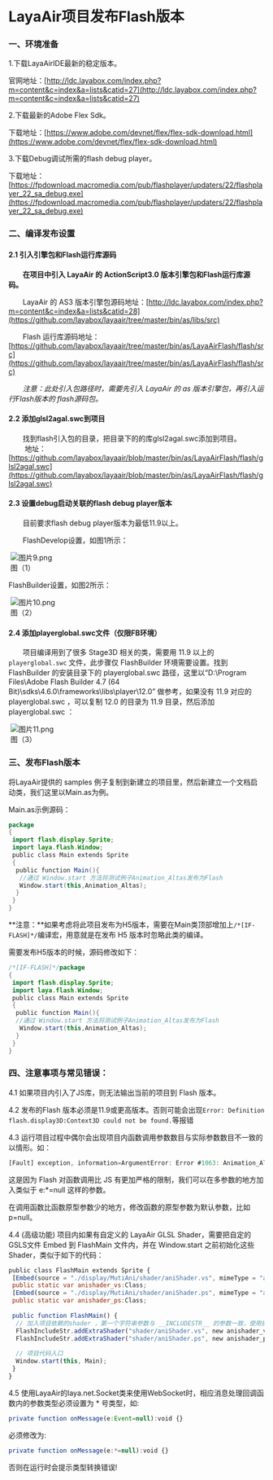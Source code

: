 # LayaAir项目发布Flash版本



### 一、环境准备

1.下载LayaAirIDE最新的稳定版本。

官网地址：[http://ldc.layabox.com/index.php?m=content&c=index&a=lists&catid=27](http://ldc.layabox.com/index.php?m=content&c=index&a=lists&catid=27) 

2.下载最新的Adobe Flex Sdk。

下载地址：[https://www.adobe.com/devnet/flex/flex-sdk-download.html](https://www.adobe.com/devnet/flex/flex-sdk-download.html)

3.下载Debug调试所需的flash debug player。

下载地址：[https://fpdownload.macromedia.com/pub/flashplayer/updaters/22/flashplayer_22_sa_debug.exe](https://fpdownload.macromedia.com/pub/flashplayer/updaters/22/flashplayer_22_sa_debug.exe)

 



### 二、编译发布设置

#### 2.1 引入引擎包和Flash运行库源码

　　**在项目中引入 LayaAir 的 ActionScript3.0 版本引擎包和Flash运行库源码。**

　　LayaAir 的 AS3 版本引擎包源码地址：[http://ldc.layabox.com/index.php?m=content&c=index&a=lists&catid=28](https://github.com/layabox/layaair/tree/master/bin/as/libs/src)

　　Flash 运行库源码地址：[https://github.com/layabox/layaair/tree/master/bin/as/LayaAirFlash/flash/src](https://github.com/layabox/layaair/tree/master/bin/as/LayaAirFlash/flash/src)

　　*注意：此处引入包路径时，需要先引入 LayaAir 的 as 版本引擎包，再引入运行Flash版本的 flash源码包。*

#### 2.2 添加glsl2agal.swc到项目

　　找到flash引入包的目录，把目录下的的库glsl2agal.swc添加到项目。
　　 地址：[https://github.com/layabox/layaair/blob/master/bin/as/LayaAirFlash/flash/glsl2agal.swc](https://github.com/layabox/layaair/blob/master/bin/as/LayaAirFlash/flash/glsl2agal.swc)

#### 2.3 设置debug启动关联的flash debug player版本

　　目前要求flash debug player版本为最低11.9以上。

　　FlashDevelop设置，如图1所示：

​        ![图片9.png](img/1.png)<br/>
​    图（1）

FlashBuilder设置，如图2所示：

​        ![图片10.png](img/2.png)<br/>
​    图（2）

#### 2.4 添加playerglobal.swc文件（仅限FB环境）

　　项目编译用到了很多 Stage3D 相关的类，需要用 11.9 以上的 `playerglobal.swc` 文件，此步骤仅 FlashBuilder 环境需要设置。找到 FlashBuilder 的安装目录下的 playerglobal.swc 路径，这里以“D:\Program Files\Adobe Flash Builder 4.7 (64 Bit)\sdks\4.6.0\frameworks\libs\player\12.0” 做参考，如果没有 11.9 对应的 playerglobal.swc ，可以复制 12.0 的目录为 11.9 目录，然后添加 playerglobal.swc ：

​        ![图片11.png](img/3.png)<br/>
​    图（3）



### 三、发布Flash版本

 

将LayaAir提供的 samples 例子复制到新建立的项目里，然后新建立一个文档启动类，我们这里以Main.as为例。

Main.as示例源码：

```java
package
{
 import flash.display.Sprite;
 import laya.flash.Window;
 public class Main extends Sprite
 {
  public function Main(){
   //通过 Window.start 方法将测试例子Animation_Altas发布为Flash
   Window.start(this,Animation_Altas);
  }
 }
}
```



**注意：**如果考虑将此项目发布为H5版本，需要在Main类顶部增加上`/*[IF-FLASH]*/`编译宏，用意就是在发布 H5 版本时忽略此类的编译。

需要发布H5版本的时候，源码修改如下：

```java
/*[IF-FLASH]*/package
{
 import flash.display.Sprite;
 import laya.flash.Window;
 public class Main extends Sprite
 {
  public function Main(){
  //通过 Window.start 方法将测试例子Animation_Altas发布为Flash
   Window.start(this,Animation_Altas);
  }
 }
}
```



### 四、注意事项与常见错误：

4.1 如果项目内引入了JS库，则无法输出当前的项目到 Flash 版本。

4.2 发布的Flash 版本必须是11.9或更高版本。否则可能会出现`Error: Definition flash.display3D:Context3D could not be found.`等报错

4.3 运行项目过程中偶尔会出现项目内函数调用参数数目与实际参数数目不一致的以情形。如：

```javascript
[Fault] exception, information=ArgumentError: Error #1063: Animation_Altas/createAnimation() 的参数数量不匹配。应该有 0 个，当前为 1 个。
```

这是因为 Flash 对函数调用比 JS 有更加严格的限制，我们可以在多参数的地方加入类似于 e:*=null 这样的参数。

在调用函数比函数原型参数少的地方，修改函数的原型参数为默认参数，比如p=null。

4.4  (高级功能) 项目内如果有自定义的 LayaAir GLSL Shader，需要把自定的 GSLS文件 Embed 到 FlashMain 文件内，并在 Window.start 之前初始化这些 Shader，类似于如下的代码：


```javascript
public class FlashMain extends Sprite {
 [Embed(source = "./display/MutiAni/shader/aniShader.vs", mimeType = "application/octet-stream")]
 public static var anishader_vs:Class;
 [Embed(source = "./display/MutiAni/shader/aniShader.ps", mimeType = "application/octet-stream")]
 public static var anishader_ps:Class;
  
 public function FlashMain() {
  // 加入项目依赖的shader ，第一个字符串参数与 __INCLUDESTR__ 的参数一致，使用扩展Shader必须使用。
  FlashIncludeStr.addExtraShader("shader/aniShader.vs", new anishader_vs);
  FlashIncludeStr.addExtraShader("shader/aniShader.ps", new anishader_ps);
   
  // 项目代码入口
  Window.start(this, Main);
 }
}
```

4.5 使用LayaAir的laya.net.Socket类来使用WebSocket时，相应消息处理回调函数内的参数类型必须设置为 * 号类型，如:

```javascript
private function onMessage(e:Event=null):void {}
```

必须修改为:

```javascript
private function onMessage(e:*=null):void {}
```

否则在运行时会提示类型转换错误!

